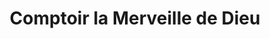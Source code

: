 ---
title: "Comptoir la Merveille de Dieu"
url: /kinshasa/comptoir-la-merveille-de-dieu/
shop: tailleur
---